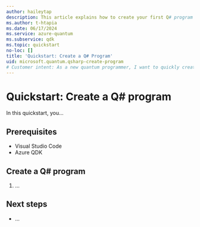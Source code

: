 ```yaml
---
author: haileytap
description: This article explains how to create your first Q# program using the Quantum Development Kit and Visual Studio Code.
ms.author: t-htapia
ms.date: 06/17/2024
ms.service: azure-quantum
ms.subservice: qdk
ms.topic: quickstart
no-loc: []
title: 'Quickstart: Create a Q# Program'
uid: microsoft.quantum.qsharp-create-program
# Customer intent: As a new quantum programmer, I want to quickly create a Q# program so that I can begin expressing quantum algorithms in my own programs.
---
```


# Quickstart: Create a Q# program

In this quickstart, you...

## Prerequisites

- Visual Studio Code
- Azure QDK

## Create a Q# program

1. ...

## Next steps

- ...
